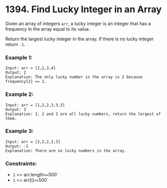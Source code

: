 # 1394. Find Lucky Integer in an Array

Given an array of integers `arr`, a lucky integer is an integer that has a frequency in the array equal to its value.

Return the largest lucky integer in the array. If there is no lucky integer return `-1`.

### Example 1:

```
Input: arr = [2,2,3,4]
Output: 2
Explanation: The only lucky number in the array is 2 because frequency[2] == 2.
```

### Example 2:

```
Input: arr = [1,2,2,3,3,3]
Output: 3
Explanation: 1, 2 and 3 are all lucky numbers, return the largest of them.
```

### Example 3:

```
Input: arr = [2,2,2,3,3]
Output: -1
Explanation: There are no lucky numbers in the array.
```

### Constraints:

- `1` <= arr.length` <= `500`
- `1` <= arr[i]` <= `500`
